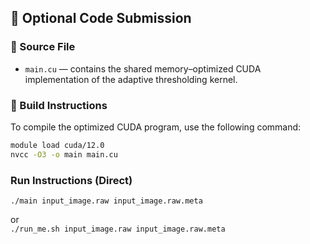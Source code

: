## 🧠 Optional Code Submission

### 📁 Source File
- `main.cu` — contains the shared memory–optimized CUDA implementation of the adaptive thresholding kernel.

### 🧰 Build Instructions
To compile the optimized CUDA program, use the following command:
```bash
module load cuda/12.0
nvcc -O3 -o main main.cu
```

### Run Instructions (Direct)
```./main input_image.raw input_image.raw.meta```

or
<br>
```./run_me.sh input_image.raw input_image.raw.meta```

